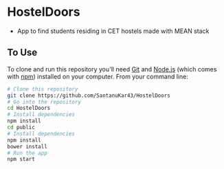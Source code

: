 # HostelDoors

* App to find students residing in CET hostels made with MEAN stack
## To Use

To clone and run this repository you'll need [Git](https://git-scm.com) and [Node.js](https://nodejs.org/en/download/) (which comes with [npm](http://npmjs.com)) installed on your computer. From your command line:

```bash
# Clone this repository
git clone https://github.com/SantanuKar43/HostelDoors
# Go into the repository
cd HostelDoors
# Install dependencies
npm install
cd public
# Install dependencies
npm install
bower install
# Run the app
npm start
